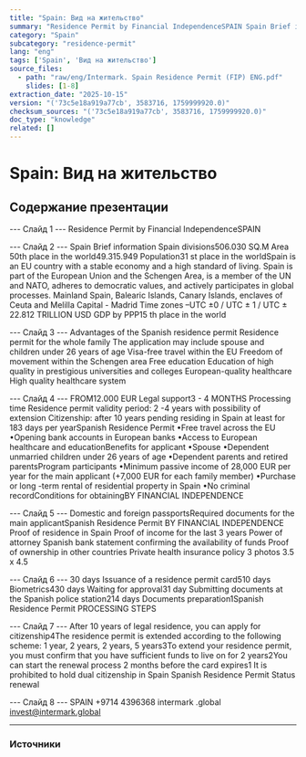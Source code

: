 ```yaml
---
title: "Spain: Вид на жительство"
summary: "Residence Permit by Financial IndependenceSPAIN Spain Brief information"
category: "Spain"
subcategory: "residence-permit"
lang: "eng"
tags: ['Spain', 'Вид на жительство']
source_files:
  - path: "raw/eng/Intermark. Spain Residence Permit (FIP) ENG.pdf"
    slides: [1-8]
extraction_date: "2025-10-15"
version: "('73c5e18a919a77cb', 3583716, 1759999920.0)"
checksum_sources: "('73c5e18a919a77cb', 3583716, 1759999920.0)"
doc_type: "knowledge"
related: []
---
```


# Spain: Вид на жительство

## Содержание презентации

--- Слайд 1 ---
Residence Permit by Financial IndependenceSPAIN

--- Слайд 2 ---
Spain
Brief information
Spain divisions506.030 SQ.M
Area
50th place in the world49.315.949
Population31
st place in the worldSpain is an EU country with a stable economy and a high standard of living. 
Spain is part of the European Union and the Schengen Area, is a member of the 
UN and NATO, adheres to democratic values, and actively participates in global 
processes.
Mainland Spain, Balearic Islands, Canary Islands, 
enclaves of Ceuta and Melilla
Capital - Madrid
Time zones –UTC ±0 / UTC ± 1 / UTC ± 22.812 TRILLION USD
GDP by PPP15
th place in the world

--- Слайд 3 ---
Advantages of the 
Spanish residence permit
Residence permit for the whole family
The application may include spouse and 
children under 26 years of age
Visa-free travel within the EU
Freedom of movement within the Schengen area
Free education
Education of high quality in prestigious universities and colleges
European-quality healthcare
High quality healthcare system

--- Слайд 4 ---
FROM12.000 EUR
Legal support3 - 4 MONTHS
Processing time
Residence permit validity period: 2 -4 years with possibility of extension
Citizenship: after 10 years pending residing in Spain at least for 183 days per yearSpanish Residence Permit
•Free travel across the EU
•Opening bank accounts in European banks
•Access to European healthcare and educationBenefits for applicant
•Spouse
•Dependent unmarried children under 26 years of age
•Dependent parents and retired parentsProgram participants
•Minimum passive income of 28,000 EUR per year for the main 
applicant (+7,000 EUR for each family member)
•Purchase or long -term rental of residential property in Spain
•No criminal recordConditions for obtainingBY FINANCIAL INDEPENDENCE

--- Слайд 5 ---
Domestic and foreign passportsRequired documents for the main applicantSpanish Residence Permit
BY FINANCIAL INDEPENDENCE
Proof of residence in Spain
Proof of income for the last 3 years
Power of attorney
Spanish bank statement confirming the availability of funds
Proof of ownership in other countries
Private health insurance policy
3 photos 3.5 x 4.5

--- Слайд 6 ---
30 days
Issuance of a residence permit card510 days
Biometrics430 days
Waiting for approval31 day
Submitting documents at the Spanish police station214 days
Documents preparation1Spanish Residence Permit
PROCESSING STEPS

--- Слайд 7 ---
After 10 years of legal residence, you 
can apply for citizenship4The residence permit is extended according to the following scheme: 1 year, 2 years, 2 years, 5 years3To extend your residence permit, you must confirm that you have sufficient funds to live on for 2 years2You can start the renewal process 2 months before the card expires1
It is prohibited to hold dual 
citizenship in Spain
Spanish Residence Permit
Status renewal

--- Слайд 8 ---
SPAIN
+9714 4396368 intermark .global invest@intermark.global


---

### Источники
[^src1]: raw/Intermark. Spain Residence Permit (FIP) ENG.pdf → слайды 1–8
